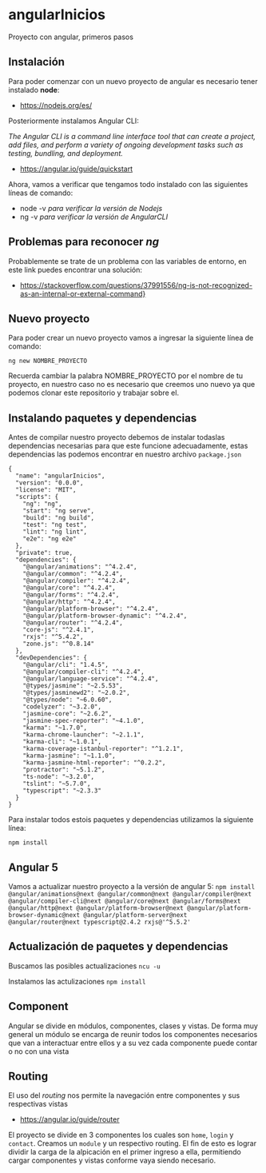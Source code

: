 # angularInicios
Proyecto con angular, primeros pasos

## Instalación 

Para poder comenzar con un nuevo proyecto de angular es necesario tener instalado **node**:
* https://nodejs.org/es/

Posteriormente instalamos Angular CLI:

 *The Angular CLI is a command line interface tool that can create a project, add files, and perform a variety of ongoing development tasks such as testing, bundling, and deployment.*

* https://angular.io/guide/quickstart

Ahora, vamos a verificar que tengamos todo instalado con las siguientes líneas de comando:

* node -v *para verificar la versión de Nodejs*
* ng -v *para verificar la versión de AngularCLI*

## Problemas para reconocer *ng*

Probablemente se trate de un problema con las variables de entorno, en este link puedes encontrar una solución:

* https://stackoverflow.com/questions/37991556/ng-is-not-recognized-as-an-internal-or-external-command}

## Nuevo proyecto

Para poder crear un nuevo proyecto vamos a ingresar la siguiente línea de comando:

`ng new NOMBRE_PROYECTO`

Recuerda cambiar la palabra NOMBRE_PROYECTO por el nombre de tu proyecto, en nuestro caso no es necesario que creemos uno nuevo ya que podemos clonar este repositorio y trabajar sobre el.

## Instalando paquetes y dependencias

Antes de compilar nuestro proyecto debemos de instalar todaslas dependencias necesarias para que este funcione adecuadamente, estas dependencias las podemos encontrar en nuestro archivo `package.json`


````
{
  "name": "angularInicios",
  "version": "0.0.0",
  "license": "MIT",
  "scripts": {
    "ng": "ng",
    "start": "ng serve",
    "build": "ng build",
    "test": "ng test",
    "lint": "ng lint",
    "e2e": "ng e2e"
  },
  "private": true,
  "dependencies": {
    "@angular/animations": "^4.2.4",
    "@angular/common": "^4.2.4",
    "@angular/compiler": "^4.2.4",
    "@angular/core": "^4.2.4",
    "@angular/forms": "^4.2.4",
    "@angular/http": "^4.2.4",
    "@angular/platform-browser": "^4.2.4",
    "@angular/platform-browser-dynamic": "^4.2.4",
    "@angular/router": "^4.2.4",
    "core-js": "^2.4.1",
    "rxjs": "^5.4.2",
    "zone.js": "^0.8.14"
  },
  "devDependencies": {
    "@angular/cli": "1.4.5",
    "@angular/compiler-cli": "^4.2.4",
    "@angular/language-service": "^4.2.4",
    "@types/jasmine": "~2.5.53",
    "@types/jasminewd2": "~2.0.2",
    "@types/node": "~6.0.60",
    "codelyzer": "~3.2.0",
    "jasmine-core": "~2.6.2",
    "jasmine-spec-reporter": "~4.1.0",
    "karma": "~1.7.0",
    "karma-chrome-launcher": "~2.1.1",
    "karma-cli": "~1.0.1",
    "karma-coverage-istanbul-reporter": "^1.2.1",
    "karma-jasmine": "~1.1.0",
    "karma-jasmine-html-reporter": "^0.2.2",
    "protractor": "~5.1.2",
    "ts-node": "~3.2.0",
    "tslint": "~5.7.0",
    "typescript": "~2.3.3"
  }
}
````

Para instalar todos estois paquetes y dependencias utilizamos la siguiente línea:

`npm install`


## Angular 5

Vamos a actualizar nuestro proyecto a la versión de angular 5:
`npm install @angular/animations@next @angular/common@next @angular/compiler@next @angular/compiler-cli@next @angular/core@next @angular/forms@next @angular/http@next @angular/platform-browser@next @angular/platform-browser-dynamic@next @angular/platform-server@next @angular/router@next typescript@2.4.2 rxjs@'^5.5.2'
`
## Actualización de paquetes y dependencias 

Buscamos las posibles actualizaciones
`ncu -u`

Instalamos las actulizaciones
`npm install`

## Component

Angular se divide en módulos, componentes, clases y vistas. De forma muy general un módulo se encarga de reunir todos los componentes necesarios que van a  interactuar entre ellos y a su vez cada componente puede contar o no con una vista

## Routing

El uso del *routing* nos permite la navegación entre componentes y sus respectivas vistas

* https://angular.io/guide/router

El proyecto se divide en 3 componentes los cuales son `home`, `login` y `contact`. Creamos un `module` y un respectivo routing. El fin de esto es lograr dividir la carga de la alpicación en el primer ingreso a ella, permitiendo cargar componentes y vistas conforme vaya siendo necesario.

